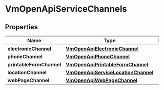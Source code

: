 
# VmOpenApiServiceChannels

## Properties
Name | Type | Description | Notes
------------ | ------------- | ------------- | -------------
**electronicChannel** | [**VmOpenApiElectronicChannel**](VmOpenApiElectronicChannel.md) |  |  [optional]
**phoneChannel** | [**VmOpenApiPhoneChannel**](VmOpenApiPhoneChannel.md) |  |  [optional]
**printableFormChannel** | [**VmOpenApiPrintableFormChannel**](VmOpenApiPrintableFormChannel.md) |  |  [optional]
**locationChannel** | [**VmOpenApiServiceLocationChannel**](VmOpenApiServiceLocationChannel.md) |  |  [optional]
**webPageChannel** | [**VmOpenApiWebPageChannel**](VmOpenApiWebPageChannel.md) |  |  [optional]



